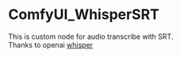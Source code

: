 # ComfyUI_WhisperSRT
This is custom node for audio transcribe with SRT. <br/>
Thanks to openai [whisper](https://github.com/openai/whisper)
